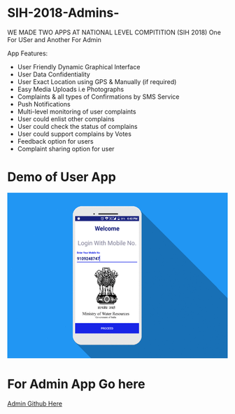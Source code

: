 # SIH-2018-Admins-



WE MADE TWO APPS AT NATIONAL LEVEL COMPITITION (SIH 2018)
One For USer and Another For Admin 


App Features: 
* User Friendly Dynamic Graphical Interface 
* User Data Confidentiality 
* User Exact Location using GPS & Manually (if required) 
* Easy Media Uploads i.e Photographs 
* Complaints & all types of Confirmations by SMS Service 
* Push Notifications 
* Multi-level monitoring of user complaints 
* User could enlist other complains 
* User could check the status of complains 
* User could support complains by Votes 
* Feedback option for users 
* Complaint sharing option for user 
# Demo of User App 
  <img src="https://github.com/happysingh23828/SIH-2018-User-/blob/master/screenshot/userapp.gif"></br>
# For Admin App Go here
<a href="https://github.com/happysingh23828/SIH-2018-Admins-">Admin Github Here</a>
  
